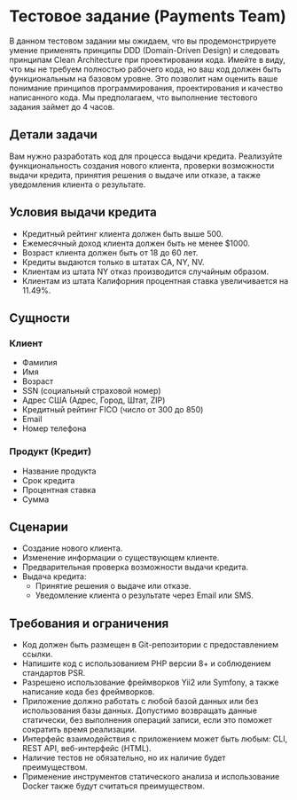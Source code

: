 # Тестовое задание (Payments Team)

В данном тестовом задании мы ожидаем, что вы продемонстрируете умение применять принципы DDD (Domain-Driven Design) и следовать принципам Clean Architecture при проектировании кода. Имейте в виду, что мы не требуем полностью рабочего кода, но ваш код должен быть функциональным на базовом уровне. Это позволит нам оценить ваше понимание принципов программирования, проектирования и качество написанного кода. Мы предполагаем, что выполнение тестового задания займет до 4 часов.

## Детали задачи
Вам нужно разработать код для процесса выдачи кредита. Реализуйте функциональность создания нового клиента, проверки возможности выдачи кредита, принятия решения о выдаче или отказе, а также уведомления клиента о результате.

## Условия выдачи кредита
- Кредитный рейтинг клиента должен быть выше 500.
- Ежемесячный доход клиента должен быть не менее $1000.
- Возраст клиента должен быть от 18 до 60 лет.
- Кредиты выдаются только в штатах CA, NY, NV.
- Клиентам из штата NY отказ производится случайным образом.
- Клиентам из штата Калифорния процентная ставка увеличивается на 11.49%.

## Сущности

### Клиент
- Фамилия
- Имя
- Возраст
- SSN (социальный страховой номер)
- Адрес США (Адрес, Город, Штат, ZIP)
- Кредитный рейтинг FICO (число от 300 до 850)
- Email
- Номер телефона

### Продукт (Кредит)

- Название продукта
- Срок кредита
- Процентная ставка
- Сумма

## Сценарии

- Создание нового клиента.
- Изменение информации о существующем клиенте.
- Предварительная проверка возможности выдачи кредита.
- Выдача кредита:
  - Принятие решения о выдаче или отказе.
  - Уведомление клиента о результате через Email или SMS.

## Требования и ограничения
- Код должен быть размещен в Git-репозитории с предоставлением ссылки.
- Напишите код с использованием PHP версии 8+ и соблюдением стандартов PSR.
- Разрешено использование фреймворков Yii2 или Symfony, а также написание кода без фреймворков.
- Приложение должно работать с любой базой данных или без использования базы данных. Допустимо возвращать данные статически, без выполнения операций записи, если это поможет сократить время реализации.
- Интерфейс взаимодействия с приложением может быть любым: CLI, REST API, веб-интерфейс (HTML).
- Наличие тестов не обязательно, но их наличие будет преимуществом.
- Применение инструментов статического анализа и использование Docker также будут считаться преимуществом.
